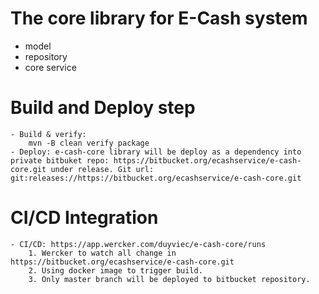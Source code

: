 # The core library for E-Cash system #
- model
- repository
- core service

# Build and Deploy step
    - Build & verify:
        mvn -B clean verify package
    - Deploy: e-cash-core library will be deploy as a dependency into private bitbuket repo: https://bitbucket.org/ecashservice/e-cash-core.git under release. Git url: git:releases://https://bitbucket.org/ecashservice/e-cash-core.git
# CI/CD Integration
    - CI/CD: https://app.wercker.com/duyviec/e-cash-core/runs
        1. Wercker to watch all change in https://bitbucket.org/ecashservice/e-cash-core.git
        2. Using docker image to trigger build.
        3. Only master branch will be deployed to bitbucket repository.